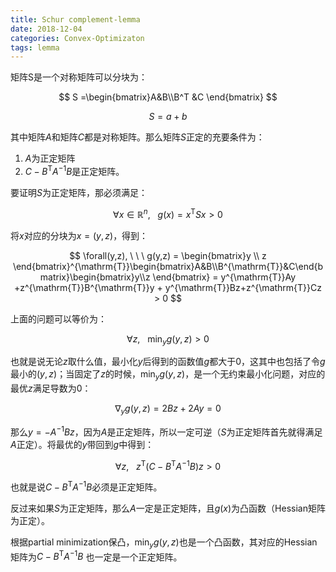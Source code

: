 ```yaml
---
title: Schur complement-lemma
date: 2018-12-04
categories: Convex-Optimizaton
tags: lemma
---
```


矩阵S是一个对称矩阵可以分块为：  

$$ S =\begin{bmatrix}A&B\\B^T &C \end{bmatrix} $$  

$$ S = a + b $$   

其中矩阵$A$和矩阵$C$都是对称矩阵。那么矩阵$S$正定的充要条件为：

1.  $A$为正定矩阵
2. $C - B^{\mathrm{T}}A^{-1}B$是正定矩阵。

要证明$S$为正定矩阵，那必须满足：  

$$
\forall x\in \mathbb{R}^n, \ \ \ g(x) = x^{\mathrm{T}}Sx > 0
$$   
 
将$x$对应的分块为$x = (y, z)$，得到： 

$$
\forall(y,z), \ \ \ g(y,z) = \begin{bmatrix}y \\ z
\end{bmatrix}^{\mathrm{T}}\begin{bmatrix}A&B\\B^{\mathrm{T}}&C\end{bmatrix}\begin{bmatrix}y\\z \end{bmatrix} = y^{\mathrm{T}}Ay +z^{\mathrm{T}}B^{\mathrm{T}}y + y^{\mathrm{T}}Bz+z^{\mathrm{T}}Cz > 0
$$  

上面的问题可以等价为：  

$$
\forall z, \ \ \ \min_yg(y, z) > 0
$$  

也就是说无论$z$取什么值，最小化$y$后得到的函数值$g$都大于0，这其中也包括了令$g$最小的$(y,z)$；当固定了$z$的时候，$\min_yg(y, z)$，是一个无约束最小化问题，对应的最优$z$满足导数为0：  

$$
\nabla_y g(y, z) = 2Bz + 2Ay = 0
$$  

那么$y = -A^{-1}Bz$，因为$A$是正定矩阵，所以一定可逆（$S$为正定矩阵首先就得满足$A$正定）。将最优的$y$带回到$g$中得到：  

$$
\forall z, \ \ \ z^{\mathrm{T}}(C - B^{\mathrm{T}}A^{-1}B)z > 0
$$  

也就是说$C - B^{\mathrm{T}}A^{-1}B$必须是正定矩阵。  

反过来如果$S$为正定矩阵，那么$A$一定是正定矩阵，且$g(x)$为凸函数（Hessian矩阵为正定）。  

根据partial minimization保凸，$\min_yg(y, z)$也是一个凸函数，其对应的Hessian矩阵为$C - B^{\mathrm{T}}A^{-1}B$ 也一定是一个正定矩阵。  


